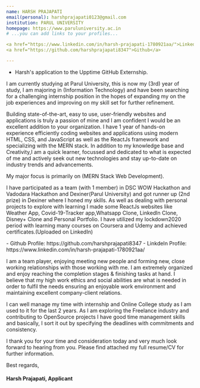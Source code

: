 ```yaml
---
name: HARSH PRAJAPATI
email(personal): harshprajapati0123@gmail.com
institution: PARUL UNIVERSITY
homepage: https://www.paruluniversity.ac.in
# ...you can add links to your profiles...

<a href="https://www.linkedin.com/in/harsh-prajapati-1780921aa/">LinkedIn</a>
<a href="https://github.com/harshprajapati8347">Github</a>

---
```


- Harsh's application to the Upptime GitHub Externship.

<p>I am currently studying at Parul University, this is now my (3rd) year of study, I am majoring in (Information Technology) and have been searching for a challenging internship position in the hopes of expanding my on the job experiences and improving on my skill set for further refinement.</p>

<p>Building state-of-the-art, easy to use, user-friendly websites and applications is truly a passion of mine and I am confident I would be an excellent addition to your organization. I have 1 year of hands-on experience efficiently coding websites and applications using modern HTML, CSS, and JavaScript as well as the ReactJs framework and specializing with the MERN stack. In addition to my knowledge base and Creativity,I am a quick learner, focussed and dedicated to what is expected of me and actively seek out new technologies and stay up-to-date on industry trends and advancements.</p>

<p> My major focus is primarily on (MERN Stack Web Development).</p>

<p>I have participated as a team (with 1 member) in DSC WOW Hackathon and Vadodara Hackathon and Dexiner(Parul University) and got runner up (2nd prize) in Dexiner where I honed my skills. As well as dealing with personal projects to explore with learning I made some ReactJs websites like Weather App, Covid-19-Tracker app,Whatsapp Clone, LinkedIn Clone, Disney+ Clone and Personal Portfolio. I have utilized my lockdown2020 period with learning many courses on Coursera and Udemy and achieved certificates.(Uploaded on LinkedIn)</p>
- Github Profile: https://github.com/harshprajapati8347
- LinkdeIn Profile: https://www.linkedin.com/in/harsh-prajapati-1780921aa/

<p>I am a team player, enjoying meeting new people and forming new, close working relationships with those working with me. I am extremely organized and enjoy reaching the completion stages & finishing tasks at hand. I believe that my high work ethics and social abilities are what is needed in order to fulfil the needs ensuring an enjoyable work environment and maintaining excellent company-client relations.</p>

<p>I can well manage my time with internship and Online College study as I am used to it for the last 2 years. As I am exploring the Freelance industry and contributing to OpenSource projects I have good time management skills and basically, I sort it out by specifying the deadlines with commitments and consistency.</p>

<p>I thank you for your time and consideration today and very much look forward to hearing from you. Please find attached my full resume/CV for further information.</p>

<p>Best regards,</p>
<h4>Harsh Prajapati, Applicant</h4>

